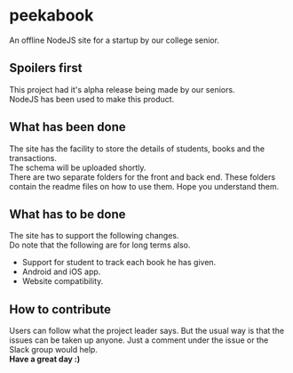 # peekabook
An offline NodeJS site for a startup by our college senior.<br>
## Spoilers first
This project had it's alpha release being made by our seniors.<br>
NodeJS has been used to make this product.<br>
## What has been done
The site has the facility to store the details of students, books and the transactions.<br>
The schema will be uploaded shortly.<br>
There are two separate folders for the front and back end. These folders contain the readme files on how to use them. Hope you understand them.<br>
## What has to be done
The site has to support the following changes.<br>
Do note that the following are for long terms also.<br>
* Support for student to track each book he has given.
* Android and iOS app.
* Website compatibility.
## How to contribute
Users can follow what the project leader says. But the usual way is that the issues can be taken up anyone. Just a comment under the issue or the Slack group would help.<br>
<b>Have a great day :)</b>
